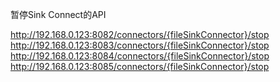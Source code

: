 暂停Sink Connect的API

http://192.168.0.123:8082/connectors/{fileSinkConnector}/stop
http://192.168.0.123:8083/connectors/{fileSinkConnector}/stop
http://192.168.0.123:8084/connectors/{fileSinkConnector}/stop
http://192.168.0.123:8085/connectors/{fileSinkConnector}/stop